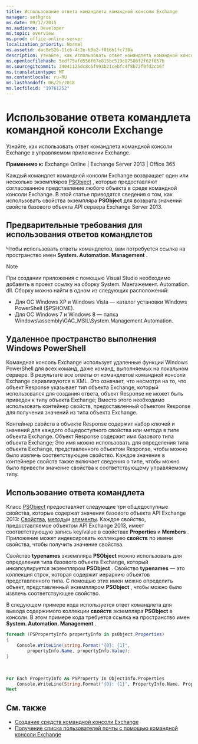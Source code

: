 ```yaml
---
title: Использование ответа командлета командной консоли Exchange
manager: sethgros
ms.date: 09/17/2015
ms.audience: Developer
ms.topic: overview
ms.prod: office-online-server
localization_priority: Normal
ms.assetid: dac8e526-11c6-4c2e-b9a2-f016b1fc738a
description: Узнайте, как использовать ответ командлета командной консоли Exchange в управляемом приложении Exchange.
ms.openlocfilehash: 5edf75afd556f67e815bc519c87586f2f62f057b
ms.sourcegitcommit: 34041125dc8c5f993b21cebfc4f8b72f0fd2cb6f
ms.translationtype: MT
ms.contentlocale: ru-RU
ms.lasthandoff: 06/25/2018
ms.locfileid: "19761252"
---
```

# <a name="use-the-exchange-management-shell-cmdlet-response"></a>Использование ответа командлета командной консоли Exchange

Узнайте, как использовать ответ командлета командной консоли Exchange в управляемом приложении Exchange.
  
**Применимо к:** Exchange Online | Exchange Server 2013 | Office 365
  
Каждый командлет командной консоли Exchange возвращает один или несколько экземпляров [PSObject](http://msdn.microsoft.com/en-us/library/system.management.automation.psobject%28VS.85%29.aspx) , которые предоставляют согласованное представление любого объекта в среде командной консоли Exchange. В этой статье приводятся сведения о том, как использовать свойства экземпляра **PSObject** для возврата значений свойств базового объекта API сервера Exchange Server 2013. 
  
## <a name="prerequisites-for-using-cmdlet-responses"></a>Предварительные требования для использования ответов командлетов
<a name="prerequisites_bk"> </a>

Чтобы использовать ответы командлетов, вам потребуется ссылка на пространство имен **System. Automation. Management** . 
  
> [!NOTE]
>  При создании приложения с помощью Visual Studio необходимо добавить в проект ссылку на сборку System. Мангажемент. Automation. dll. Сборку можно найти в одном из следующих расположений: 
> - Для ОС Windows XP и Windows Vista — каталог установки Windows PowerShell ($PSHOME). 
> - Для ОС Windows 7 и Windows 8 — папка Windows\assembly\GAC_MSIL\System.Management.Automation. 
  
## <a name="windows-powershell-remote-runspace"></a>Удаленное пространство выполнения Windows PowerShell
<a name="usingremoterunspace_bk"> </a>

Командная консоль Exchange использует удаленные функции Windows PowerShell для всех команд, даже команд, выполняемых на локальном сервере. В результате все ответы от командлетов командной консоли Exchange сериализуются в XML. Это означает, что несмотря на то, что объект Response указывает тип объекта Exchange, который использовался для создания ответа, объект Response не может быть приведен к типу объекта Exchange; Вместо этого необходимо использовать контейнер свойств, предоставленный объектом Response для получения значений из типа объекта Exchange.
  
Контейнер свойств в объекте Response содержит набор ключей и значений для каждого общедоступного свойства или метода в типе объекта Exchange. Объект Response содержит имя базового типа объекта Exchange; Это имя можно использовать для определения типа объекта Exchange, представленного объектом Response, чтобы можно было извлечь соответствующее свойство. Каждое значение в контейнере свойств также включает сведения о типе, чтобы можно было привести значение свойства к соответствующему управляемому типу.
  
## <a name="use-the-cmdlet-response"></a>Использование ответа командлета
<a name="usingPSObject_bk"> </a>

Класс [PSObject](http://msdn.microsoft.com/en-us/library/system.management.automation.psobject%28VS.85%29.aspx) предоставляет следующие три общедоступные свойства, которые содержат значения базового объекта API Exchange 2013: [Свойства](http://msdn.microsoft.com/en-us/library/system.management.automation.psobject.properties%28VS.85%29.aspx), [методы](http://msdn.microsoft.com/en-us/library/system.management.automation.psobject.methods%28VS.85%29.aspx)и [элементы](http://msdn.microsoft.com/en-us/library/system.management.automation.psobject.members%28VS.85%29.aspx). Каждое свойство, предоставляемое объектом API Exchange 2013, имеет соответствующую запись key/value в свойствах **Properties** и **Members** . Приложение может индексировать коллекцию **свойств** по имени свойства, чтобы получить значение свойства. 
  
Свойство **typenames** экземпляра **PSObject** можно использовать для определения типа базового объекта Exchange, который инкапсулируется экземпляром **PSObject** . Свойство **typenames** — это коллекция строк, которая содержит иерархию объектов представленного типа. С помощью этих имен можно определить объект, представленный экземпляром **PSObject** , чтобы можно было извлечь соответствующее свойство. 
  
В следующем примере кода используется ответ командлета для вывода содержимого коллекции **свойств** экземпляра **PSObject** в консоли. В этом примере кода требуется ссылка на пространство имен **System. Automation. Management** . 
  
```cs
foreach (PSPropertyInfo propertyInfo in psObject.Properties)
{
    Console.WriteLine(string.Format("{0}: {1}",
        propertyInfo.Name, propertyInfo.Value);
}
```

<br/>

```vb
For Each PropertyInfo As PSProperty In ObjectInfo.Properties
    Console.WriteLine(String.Format("{0}: {1}", PropertyInfo.Name, PropertyInfo.Value))
Next

```

## <a name="see-also"></a>См. также

- [Создание средств командной консоли Exchange](create-exchange-management-shell-tools.md)   
- [Получение списка пользователей почты с помощью командной консоли Exchange](how-to-get-a-list-of-mail-users-by-using-the-exchange-management-shell.md)
    

